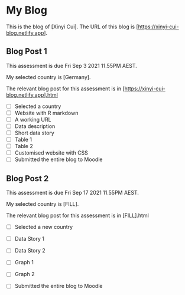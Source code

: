 # My Blog


This is the blog of [Xinyi Cui].
The URL of this blog is [https://xinyi-cui-blog.netlify.app].

## Blog Post 1

This assessment is due Fri Sep 3 2021 11.55PM AEST.

My selected country is [Germany].

The relevant blog post for this assessment is in [https://xinyi-cui-blog.netlify.app].html

- [ ] Selected a country
- [ ] Website with R markdown 
- [ ] A working URL
- [ ] Data description
- [ ] Short data story
- [ ] Table 1
- [ ] Table 2
- [ ] Customised website with CSS
- [ ] Submitted the entire blog to Moodle

## Blog Post 2

This assessment is due Fri Sep 17 2021 11.55PM AEST.

My selected country is [FILL].

The relevant blog post for this assessment is in [FILL].html

- [ ] Selected a new country
- [ ] Data Story 1
- [ ] Data Story 2
- [ ] Graph 1
- [ ] Graph 2
- [ ] Submitted the entire blog to Moodle

